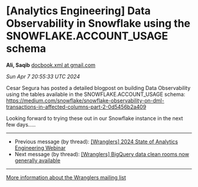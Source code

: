 


[Analytics Engineering] Data Observability in Snowflake using the SNOWFLAKE.ACCOUNT\_USAGE schema
=================================================================================================


**Ali, Saqib**
[docbook.xml at gmail.com](mailto:wranglers%40analyticsengineering.net?Subject=Re%3A%20%5BWranglers%5D%20Data%20Observability%20in%20Snowflake%20using%20the%0A%20SNOWFLAKE.ACCOUNT_USAGE%20schema&In-Reply-To=%3CCABDm0O_g3X47opG%3Dy4ktciomqJMCJ2URpPkgfWhCJP%2BBgCqOnQ%40mail.gmail.com%3E "[Wranglers] Data Observability in Snowflake using the SNOWFLAKE.ACCOUNT_USAGE schema")   

*Sun Apr 7 20:55:33 UTC 2024*  

Cesar Segura has posted a detailed blogpost on building Data Observability
using the tables available in the SNOWFLAKE.ACCOUNT\_USAGE schema:
<https://medium.com/snowflake/snowflake-observability-on-dml-transactions-in-affected-columns-part-2-0d5456b2a409>

Looking forward to trying these out in our Snowflake instance in the next
few days.....
  
  




---


* Previous message (by thread): [[Wranglers] 2024 State of Analytics Engineering Webinar](000036.html)
* Next message (by thread): [[Wranglers] BigQuery data clean rooms now generally available](000038.html)




---


[More information about the Wranglers
mailing list](https://analyticsengineering.net/mailman/listinfo/wranglers)  




